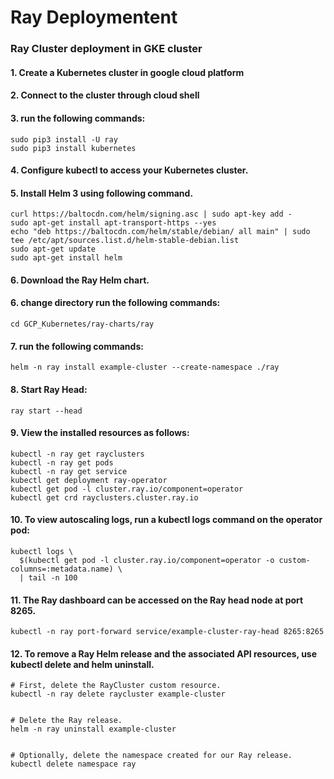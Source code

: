 # Ray Deploymentent
### Ray Cluster deployment in GKE cluster

#### 1. Create a Kubernetes cluster in google cloud platform
#### 2. Connect to the cluster through cloud shell
#### 3. run the following commands: 
	sudo pip3 install -U ray 
	sudo pip3 install kubernetes
#### 4. Configure kubectl to access your Kubernetes cluster.
#### 5. Install Helm 3 using following command.
	curl https://baltocdn.com/helm/signing.asc | sudo apt-key add -
	sudo apt-get install apt-transport-https --yes
	echo "deb https://baltocdn.com/helm/stable/debian/ all main" | sudo tee /etc/apt/sources.list.d/helm-stable-debian.list
	sudo apt-get update
	sudo apt-get install helm
#### 6. Download the Ray Helm chart.
#### 6. change directory run the following commands:
	cd GCP_Kubernetes/ray-charts/ray
#### 7. run the following commands:
	helm -n ray install example-cluster --create-namespace ./ray
#### 8. Start Ray Head:
	ray start --head
#### 9. View the installed resources as follows:
	kubectl -n ray get rayclusters
	kubectl -n ray get pods
	kubectl -n ray get service
	kubectl get deployment ray-operator
	kubectl get pod -l cluster.ray.io/component=operator
	kubectl get crd rayclusters.cluster.ray.io
#### 10. To view autoscaling logs, run a kubectl logs command on the operator pod:
	kubectl logs \
	  $(kubectl get pod -l cluster.ray.io/component=operator -o custom-columns=:metadata.name) \
	  | tail -n 100
#### 11. The Ray dashboard can be accessed on the Ray head node at port 8265.
	kubectl -n ray port-forward service/example-cluster-ray-head 8265:8265
	
#### 12. To remove a Ray Helm release and the associated API resources, use kubectl delete and helm uninstall.
	# First, delete the RayCluster custom resource.
	kubectl -n ray delete raycluster example-cluster
	

	# Delete the Ray release.
	helm -n ray uninstall example-cluster
	

	# Optionally, delete the namespace created for our Ray release.
	kubectl delete namespace ray
	
